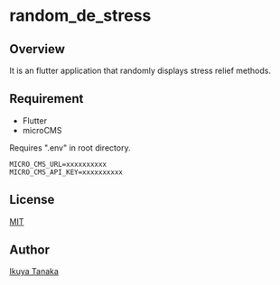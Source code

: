 # random_de_stress

## Overview

It is an flutter application that randomly displays stress relief methods.

## Requirement

- Flutter
- microCMS

Requires ".env" in root directory.
```
MICRO_CMS_URL=xxxxxxxxxx
MICRO_CMS_API_KEY=xxxxxxxxxx
```

## License
[MIT](https://github.com/i-tanaka730/random_de_stress/blob/main/LICENSE)

## Author
[Ikuya Tanaka](https://github.com/i-tanaka730)
